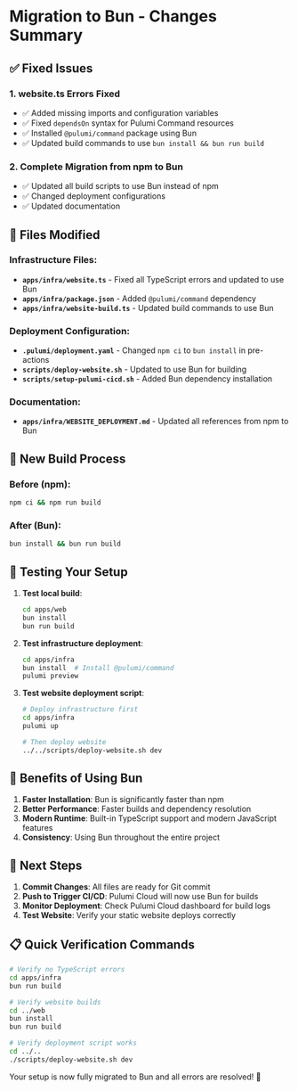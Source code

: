 # Migration to Bun - Changes Summary

## ✅ Fixed Issues

### 1. **website.ts Errors Fixed**

- ✅ Added missing imports and configuration variables
- ✅ Fixed `dependsOn` syntax for Pulumi Command resources
- ✅ Installed `@pulumi/command` package using Bun
- ✅ Updated build commands to use `bun install && bun run build`

### 2. **Complete Migration from npm to Bun**

- ✅ Updated all build scripts to use Bun instead of npm
- ✅ Changed deployment configurations
- ✅ Updated documentation

## 📝 Files Modified

### Infrastructure Files:

- **`apps/infra/website.ts`** - Fixed all TypeScript errors and updated to use Bun
- **`apps/infra/package.json`** - Added `@pulumi/command` dependency
- **`apps/infra/website-build.ts`** - Updated build commands to use Bun

### Deployment Configuration:

- **`.pulumi/deployment.yaml`** - Changed `npm ci` to `bun install` in pre-actions
- **`scripts/deploy-website.sh`** - Updated to use Bun for building
- **`scripts/setup-pulumi-cicd.sh`** - Added Bun dependency installation

### Documentation:

- **`apps/infra/WEBSITE_DEPLOYMENT.md`** - Updated all references from npm to Bun

## 🔄 New Build Process

### Before (npm):

```bash
npm ci && npm run build
```

### After (Bun):

```bash
bun install && bun run build
```

## 🚀 Testing Your Setup

1. **Test local build**:

   ```bash
   cd apps/web
   bun install
   bun run build
   ```

2. **Test infrastructure deployment**:

   ```bash
   cd apps/infra
   bun install  # Install @pulumi/command
   pulumi preview
   ```

3. **Test website deployment script**:

   ```bash
   # Deploy infrastructure first
   cd apps/infra
   pulumi up

   # Then deploy website
   ../../scripts/deploy-website.sh dev
   ```

## 🎯 Benefits of Using Bun

1. **Faster Installation**: Bun is significantly faster than npm
2. **Better Performance**: Faster builds and dependency resolution
3. **Modern Runtime**: Built-in TypeScript support and modern JavaScript features
4. **Consistency**: Using Bun throughout the entire project

## 🔧 Next Steps

1. **Commit Changes**: All files are ready for Git commit
2. **Push to Trigger CI/CD**: Pulumi Cloud will now use Bun for builds
3. **Monitor Deployment**: Check Pulumi Cloud dashboard for build logs
4. **Test Website**: Verify your static website deploys correctly

## 📋 Quick Verification Commands

```bash
# Verify no TypeScript errors
cd apps/infra
bun run build

# Verify website builds
cd ../web
bun install
bun run build

# Verify deployment script works
cd ../..
./scripts/deploy-website.sh dev
```

Your setup is now fully migrated to Bun and all errors are resolved! 🎉
